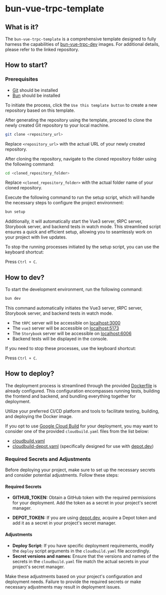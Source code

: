 # bun-vue-trpc-template

## What is it?

The `bun-vue-trpc-template` is a comprehensive template designed to fully harness the capabilities of [bun-vue-trpc-dev](https://github.com/Fairy-io/bun-vue-trpc-dev) images. For additional details, please refer to the linked repository.

## How to start?

### Prerequisites

-   [Git](https://git-scm.com) should be installed
-   [Bun](https://bun.sh) should be installed

To initiate the process, click the `Use this template button` to create a new repository based on this template.

After generating the repository using the template, proceed to clone the newly created Git repository to your local machine.

```bash
git clone <repository_url>
```

Replace `<repository_url>` with the actual URL of your newly created repository.

After cloning the repository, navigate to the cloned repository folder using the following command:

```bash
cd <cloned_repository_folder>
```

Replace `<cloned_repository_folder>` with the actual folder name of your cloned repository.

Execute the following command to run the setup script, which will handle the necessary steps to configure the project environment:

```bash
bun setup
```

Additionally, it will automatically start the Vue3 server, tRPC server, Storybook server, and backend tests in watch mode. This streamlined script ensures a quick and efficient setup, allowing you to seamlessly work on your project with live updates.

To stop the running processes initiated by the setup script, you can use the keyboard shortcut:

Press `Ctrl + C`.

## How to dev?

To start the development environment, run the following command:

```bash
bun dev
```

This command automatically initiates the Vue3 server, tRPC server, Storybook server, and backend tests in watch mode.

-   The `tRPC` server will be accessible on [localhost:3000](http://localhost:3000)
-   The `vue3` server will be accessible on [localhost:5173](http://localhost:5173)
-   The `Storybook` server will be accessible on [localhost:6006](http://localhost:6006)
-   Backend tests will be displayed in the console.

If you need to stop these processes, use the keyboard shortcut:

Press `Ctrl + C`.

## How to deploy?

The deployment process is streamlined through the provided [Dockerfile](./Dockerfile) is already configured. This configuration encompasses running tests, building the frontend and backend, and bundling everything together for deployment.

Utilize your preferred CI/CD platform and tools to facilitate testing, building, and deploying the Docker image.

If you opt to use [Google Cloud Build](https://cloud.google.com/build) for your deployment, you may want to consider one of the provided `cloudbuild.yaml` files from the list below:

-   [cloudbuild.yaml](./cloudbuild.yaml)
-   [cloudbuild-depot.yaml](./cloudbuild-depot.yaml) (specifically designed for use with [depot.dev](https://depot.dev))

### Required Secrets and Adjustments

Before deploying your project, make sure to set up the necessary secrets and consider potential adjustments. Follow these steps:

#### Required Secrets

-   **GITHUB_TOKEN:** Obtain a GitHub token with the required permissions for your deployment. Add the token as a secret in your project's secret manager.

-   **DEPOT_TOKEN:** If you are using [depot.dev](https://depot.dev), acquire a Depot token and add it as a secret in your project's secret manager.

#### Adjustments

-   **Deploy Script:** If you have specific deployment requirements, modify the `deploy` script arguments in the `cloudbuild.yaml` file accordingly.
-   **Secret versions and names:** Ensure that the versions and names of the secrets in the `cloudbuild.yaml` file match the actual secrets in your project's secret manager.

Make these adjustments based on your project's configuration and deployment needs. Failure to provide the required secrets or make necessary adjustments may result in deployment issues.
